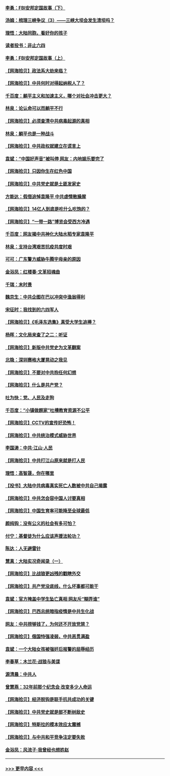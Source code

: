 #### [李勇：FBI安邦定国故事（下）](../pages/nsc993/n12987854.md?t=06011601) 
#### [汤姆：梳理三峡争议（3）——三峡大坝会发生溃坝吗？](../pages/nsc993/n12989806.md?t=06011601) 
#### [理悟：大陆同胞，看好你的孩子](../pages/nsc993/n12989778.md?t=06011601) 
#### [读者投书：非止六四](../pages/nsc993/n12989673.md?t=06011601) 
#### [李勇：FBI安邦定国故事（上）](../pages/nsc993/n12987749.md?t=06011601) 
#### [【网海拾贝】政法系大劫来临？](../pages/nsc993/n12987596.md?t=06011601) 
#### [【网海拾贝】中共何时对得起纳税人了？](../pages/nsc993/n12985578.md?t=06011601) 
#### [千百度：躺平主义和加速主义，哪个对社会冲击更大？](../pages/nsc993/n12985512.md?t=06011601) 
#### [林泉：论认命可以而躺平不行](../pages/nsc993/n12985505.md?t=06011601) 
#### [【网海拾贝】必须查清中共病毒起源的真相](../pages/nsc993/n12984276.md?t=06011601) 
#### [林泉：躺平也是一种战斗](../pages/nsc993/n12984194.md?t=06011601) 
#### [【网海拾贝】中共政权就建立在谎言上](../pages/nsc993/n12981880.md?t=06011601) 
#### [袁斌：“中国好声音”被叫停 网友：内地娱乐要完了](../pages/nsc993/n12981826.md?t=06011601) 
#### [【网海拾贝】只因你生在红色中国](../pages/nsc993/n12979096.md?t=06011601) 
#### [【网海拾贝】中共党史就是土匪发家史](../pages/nsc993/n12976478.md?t=06011601) 
#### [方能达：假借追悼袁隆平 中共虚情散臊腥](../pages/nsc993/n12976396.md?t=06011601) 
#### [【网海拾贝】14亿人到底是吃什么吃饱的？](../pages/nsc993/n12974125.md?t=06011601) 
#### [【网海拾贝】“一带一路”博览会受西方冷遇](../pages/nsc993/n12971787.md?t=06011601) 
#### [千百度：网友揭中共神化大陆水稻专家袁隆平](../pages/nsc993/n12971733.md?t=06011601) 
#### [林泉：支持台湾艰苦抗疫共度时艰](../pages/nsc993/n12971350.md?t=06011601) 
#### [可可：广东警方威胁牛腾宇母亲的原因](../pages/nsc993/n12971100.md?t=06011601) 
#### [金浴凤：红楼春·文革招魂曲](../pages/nsc993/n12970354.md?t=06011601) 
#### [千瑞：末时景](../pages/nsc993/n12970337.md?t=06011601) 
#### [魏京生：中共企图在巴以冲突中渔翁得利](../pages/nsc993/n12970286.md?t=06011601) 
#### [宋征时：我找到的六四军人](../pages/nsc993/n12970213.md?t=06011601) 
#### [【网海拾贝】《毛泽东选集》真受大学生追捧？](../pages/nsc993/n12968779.md?t=06011601) 
#### [杨晖：文化局来查了之二：听证](../pages/nsc993/n12966528.md?t=06011601) 
#### [【网海拾贝】新版中共党史为文革翻案](../pages/nsc993/n12967526.md?t=06011601) 
#### [北隐：深圳赛格大厦晃动之我见](../pages/nsc993/n12967393.md?t=06011601) 
#### [【网海拾贝】不要对中共抱任何幻想](../pages/nsc993/n12965222.md?t=06011601) 
#### [【网海拾贝】什么是共产党？](../pages/nsc993/n12962781.md?t=06011601) 
#### [吐为快：党、人民及走狗](../pages/nsc993/n12962747.md?t=06011601) 
#### [千百度：“小镇做题家”吐槽教育资源不公平](../pages/nsc993/n12962705.md?t=06011601) 
#### [【网海拾贝】CCTV的宣传好恐怖！](../pages/nsc993/n12959984.md?t=06011601) 
#### [【网海拾贝】中共统治模式威胁世界](../pages/nsc993/n12957622.md?t=06011601) 
#### [李国涛：中共‧江山‧人民](../pages/nsc993/n12957502.md?t=06011601) 
#### [【网海拾贝】中共打江山原来就是打人民](../pages/nsc993/n12954345.md?t=06011601) 
#### [理悟：高智晟，你在哪里](../pages/nsc993/n12953115.md?t=06011601) 
#### [【投书】大陆中共病毒真实死亡人数被中共自己揭露](../pages/nsc993/n12953050.md?t=06011601) 
#### [【网海拾贝】中共怎会容中国人讨要真相](../pages/nsc993/n12952161.md?t=06011601) 
#### [【网海拾贝】中国生育率可能降至全球最低](../pages/nsc993/n12948793.md?t=06011601) 
#### [颜纯钩：没有公义的社会有多可怕？](../pages/nsc993/n12947626.md?t=06011601) 
#### [付宁：基督徒为什么应该声援法轮功？](../pages/nsc993/n12947233.md?t=06011601) 
#### [陈达：人无避雷针](../pages/nsc993/n12947098.md?t=06011601) 
#### [慧真：大陆实况奇闻录（一）](../pages/nsc993/n12945811.md?t=06011601) 
#### [【网海拾贝】比战狼更凶残的戳瞎外交](../pages/nsc993/n12945717.md?t=06011601) 
#### [【网海拾贝】共产党没底线，什么坏事都可能干](../pages/nsc993/n12942090.md?t=06011601) 
#### [袁斌：官方掩盖中学生坠亡真相 网友斥“糊弄谁”](../pages/nsc993/n12942029.md?t=06011601) 
#### [【网海拾贝】巴西总统暗指疫情是中共生化战](../pages/nsc993/n12938999.md?t=06011601) 
#### [网友：中共捞够钱了，为何还不开放党禁？](../pages/nsc993/n12938952.md?t=06011601) 
#### [【网海拾贝】俄国恃强凌弱，中共恶贯满盈](../pages/nsc993/n12936626.md?t=06011601) 
#### [袁斌：一个大陆女孩被强奸后报警的屈辱经历](../pages/nsc993/n12936547.md?t=06011601) 
#### [李春草：木兰花·战狼与美谍](../pages/nsc993/n12935995.md?t=06011601) 
#### [源清晨：中共人](../pages/nsc993/n12935589.md?t=06011601) 
#### [曾慧燕：32年前那个纪念会 改变多少人命运](../pages/nsc993/n12934233.md?t=06011601) 
#### [【网海拾贝】经济脱钩是联手抗共成功的关键](../pages/nsc993/n12934176.md?t=06011601) 
#### [【网海拾贝】中共党史就是部不断树敌史](../pages/nsc993/n12932844.md?t=06011601) 
#### [【网海拾贝】特斯拉的模本效应太震撼](../pages/nsc993/n12925626.md?t=06011601) 
#### [【网海拾贝】与中共和平竞争注定要失败](../pages/nsc993/n12923326.md?t=06011601) 
#### [金浴凤：风流子‧我曾经也想姓赵](../pages/nsc993/n12920911.md?t=06011601) 

----
#### [ >>> 更早内容 <<< ](../indexes/nsc993-earlier.md)
